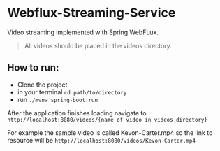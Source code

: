 # Webflux-Streaming-Service

Video streaming implemented with Spring WebFLux.

> All videos should be placed in the videos directory.

How to run:
-
- Clone the project
- in your terminal `cd path/to/directory`
- run `./mvnw spring-boot:run` 

After the application finishes loading navigate to 
`http://localhost:8080/videos/{name of video in videos directory}`

For example the sample video is called Kevon-Carter.mp4 so the link to resource will be
`http://localhost:8080/videos/Kevon-Carter.mp4`

